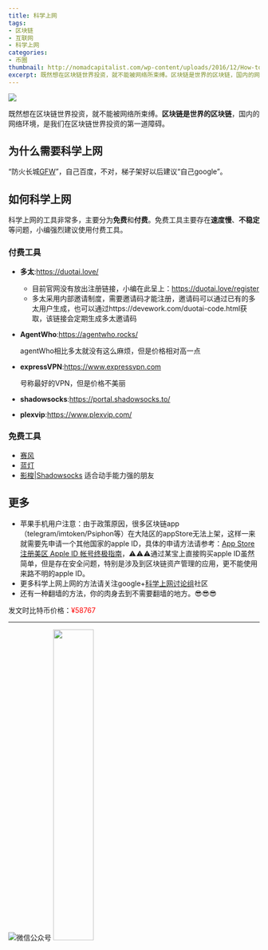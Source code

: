 ```yaml
---
title: 科学上网
tags:
- 区块链
- 互联网
- 科学上网
categories:
- 币圈
thumbnail: http://nomadcapitalist.com/wp-content/uploads/2016/12/How-to-get-past-the-Great-Firewall-of-China.png
excerpt: 既然想在区块链世界投资，就不能被网络所束缚。区块链是世界的区块链，国内的网络环境，是我们在区块链世界投资的第一道障碍。
---
```


![](http://nomadcapitalist.com/wp-content/uploads/2016/12/How-to-get-past-the-Great-Firewall-of-China.png)

既然想在区块链世界投资，就不能被网络所束缚。**区块链是世界的区块链**，国内的网络环境，是我们在区块链世界投资的第一道障碍。

## 为什么需要科学上网

“防火长城[GFW](https://zh.wikipedia.org/wiki/%E9%98%B2%E7%81%AB%E9%95%BF%E5%9F%8E)”，自己百度，不对，梯子架好以后建议“自己google”。

## 如何科学上网

科学上网的工具非常多，主要分为**免费**和**付费**。免费工具主要存在**速度慢**、**不稳定**等问题，小编强烈建议使用付费工具。

### 付费工具

- **多太**:https://duotai.love/

  + 目前官网没有放出注册链接，小编在此呈上：https://duotai.love/register
  + 多太采用内部邀请制度，需要邀请码才能注册，邀请码可以通过已有的多太用户生成，也可以通过https://devework.com/duotai-code.html获取，该链接会定期生成多太邀请码

- **AgentWho**:https://agentwho.rocks/

  agentWho相比多太就没有这么麻烦，但是价格相对高一点

- **expressVPN**:https://www.expressvpn.com

  号称最好的VPN，但是价格不美丽

- **shadowsocks**:https://portal.shadowsocks.to/

- **plexvip**:https://www.plexvip.com/

### 免费工具

- [赛风](https://psiphon.ca/)
- [蓝灯](https://getlantern.org/zh_CN/)
- [影梭|Shadowsocks](https://shadowsocks.org) 适合动手能力强的朋友

## 更多

+ 苹果手机用户注意：由于政策原因，很多区块链app（telegram/imtoken/Psiphon等）在大陆区的appStore无法上架，这样一来就需要先申请一个其他国家的apple ID，具体的申请方法请参考：[App Store 注册美区 Apple ID 帐号终极指南](https://sspai.com/post/25837)，⚠️⚠️⚠️通过某宝上直接购买apple ID虽然简单，但是存在安全问题，特别是涉及到区块链资产管理的应用，更不能使用来路不明的apple ID。
+ 更多科学上网上网的方法请关注google+[科学上网讨论组](https://plus.google.com/communities/106591655000979844194)社区
+ 还有一种翻墙的方法，你的肉身去到不需要翻墙的地方。😎😎😎

发文时比特币价格：<font color=red>¥58767</font>

---



![微信公众号](https://ws1.sinaimg.cn/large/006tNc79gy1fp5i9j6ficj309k09k3yg.jpg)          <img src="https://ws2.sinaimg.cn/large/006tNc79gy1fp5ia2bm92j30g40kc75i.jpg" width="40%">